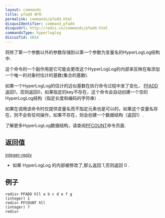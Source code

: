 ```yaml
---
layout: commands
title: pfadd 命令
permalink: commands/pfadd.html
disqusIdentifier: command_pfadd
disqusUrl: http://redis.cn/commands/pfadd.html
commandsType: hyperloglog
discuzTid: 1014
---
```


将除了第一个参数以外的参数存储到以第一个参数为变量名的HyperLogLog结构中.

这个命令的一个副作用是它可能会更改这个HyperLogLog的内部来反映在每添加一个唯一的对象时估计的基数(集合的基数).

如果一个HyperLogLog的估计的近似基数在执行命令过程中发了变化， [PFADD](/commands/pfadd.html) 返回1，否则返回0，如果指定的key不存在，这个命令会自动创建一个空的HyperLogLog结构（指定长度和编码的字符串）.

如果在调用该命令时仅提供变量名而不指定元素也是可以的，如果这个变量名存在，则不会有任何操作，如果不存在，则会创建一个数据结构（返回1）.

了解更多HyperLogLog数据结构，请查阅[PFCOUNT](/commands/pfcount.html)命令页面.

## 返回值

[integer-reply](/topics/protocol.html#integer-reply)

- 如果 HyperLogLog 的内部被修改了,那么返回 1,否则返回 0 .

## 例子

	redis> PFADD hll a b c d e f g
	(integer) 1
	redis> PFCOUNT hll
	(integer) 7
	redis> 
